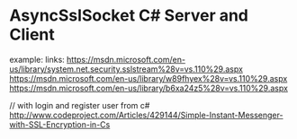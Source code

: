 # AsyncSslSocket C# Server and Client

example: links:
https://msdn.microsoft.com/en-us/library/system.net.security.sslstream%28v=vs.110%29.aspx
https://msdn.microsoft.com/en-us/library/w89fhyex%28v=vs.110%29.aspx
https://msdn.microsoft.com/en-us/library/b6xa24z5%28v=vs.110%29.aspx

// with login and register user from c#
http://www.codeproject.com/Articles/429144/Simple-Instant-Messenger-with-SSL-Encryption-in-Cs
